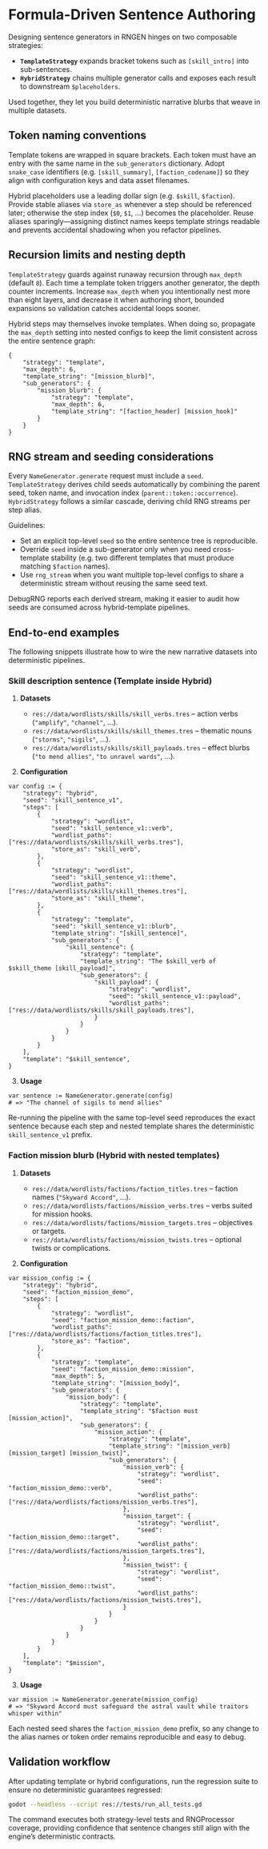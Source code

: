 # Formula-Driven Sentence Authoring

Designing sentence generators in RNGEN hinges on two composable strategies:

- **`TemplateStrategy`** expands bracket tokens such as `[skill_intro]` into sub-sentences.
- **`HybridStrategy`** chains multiple generator calls and exposes each result to downstream `$placeholders`.

Used together, they let you build deterministic narrative blurbs that weave in multiple datasets.

## Token naming conventions

Template tokens are wrapped in square brackets. Each token must have an entry with the same name in the `sub_generators` dictionary. Adopt `snake_case` identifiers (e.g. `[skill_summary]`, `[faction_codename]`) so they align with configuration keys and data asset filenames.

Hybrid placeholders use a leading dollar sign (e.g. `$skill`, `$faction`). Provide stable aliases via `store_as` whenever a step should be referenced later; otherwise the step index (`$0`, `$1`, ...) becomes the placeholder. Reuse aliases sparingly—assigning distinct names keeps template strings readable and prevents accidental shadowing when you refactor pipelines.

## Recursion limits and nesting depth

`TemplateStrategy` guards against runaway recursion through `max_depth` (default `8`). Each time a template token triggers another generator, the depth counter increments. Increase `max_depth` when you intentionally nest more than eight layers, and decrease it when authoring short, bounded expansions so validation catches accidental loops sooner.

Hybrid steps may themselves invoke templates. When doing so, propagate the `max_depth` setting into nested configs to keep the limit consistent across the entire sentence graph:

```gdscript
{
    "strategy": "template",
    "max_depth": 6,
    "template_string": "[mission_blurb]",
    "sub_generators": {
        "mission_blurb": {
            "strategy": "template",
            "max_depth": 6,
            "template_string": "[faction_header] [mission_hook]"
        }
    }
}
```

## RNG stream and seeding considerations

Every `NameGenerator.generate` request must include a `seed`. `TemplateStrategy` derives child seeds automatically by combining the parent seed, token name, and invocation index (`parent::token::occurrence`). `HybridStrategy` follows a similar cascade, deriving child RNG streams per step alias.

Guidelines:

- Set an explicit top-level `seed` so the entire sentence tree is reproducible.
- Override `seed` inside a sub-generator only when you need cross-template stability (e.g. two different templates that must produce matching `$faction` names).
- Use `rng_stream` when you want multiple top-level configs to share a deterministic stream without reusing the same seed text.

DebugRNG reports each derived stream, making it easier to audit how seeds are consumed across hybrid-template pipelines.

## End-to-end examples

The following snippets illustrate how to wire the new narrative datasets into deterministic pipelines.

### Skill description sentence (Template inside Hybrid)

1. **Datasets**
   - `res://data/wordlists/skills/skill_verbs.tres` – action verbs (`"amplify"`, `"channel"`, ...).
   - `res://data/wordlists/skills/skill_themes.tres` – thematic nouns (`"storms"`, `"sigils"`, ...).
   - `res://data/wordlists/skills/skill_payloads.tres` – effect blurbs (`"to mend allies"`, `"to unravel wards"`, ...).

2. **Configuration**

```gdscript
var config := {
    "strategy": "hybrid",
    "seed": "skill_sentence_v1",
    "steps": [
        {
            "strategy": "wordlist",
            "seed": "skill_sentence_v1::verb",
            "wordlist_paths": ["res://data/wordlists/skills/skill_verbs.tres"],
            "store_as": "skill_verb",
        },
        {
            "strategy": "wordlist",
            "seed": "skill_sentence_v1::theme",
            "wordlist_paths": ["res://data/wordlists/skills/skill_themes.tres"],
            "store_as": "skill_theme",
        },
        {
            "strategy": "template",
            "seed": "skill_sentence_v1::blurb",
            "template_string": "[skill_sentence]",
            "sub_generators": {
                "skill_sentence": {
                    "strategy": "template",
                    "template_string": "The $skill_verb of $skill_theme [skill_payload]",
                    "sub_generators": {
                        "skill_payload": {
                            "strategy": "wordlist",
                            "seed": "skill_sentence_v1::payload",
                            "wordlist_paths": ["res://data/wordlists/skills/skill_payloads.tres"],
                        }
                    }
                }
            }
        }
    ],
    "template": "$skill_sentence",
}
```

3. **Usage**

```gdscript
var sentence := NameGenerator.generate(config)
# => "The channel of sigils to mend allies"
```

Re-running the pipeline with the same top-level seed reproduces the exact sentence because each step and nested template shares the deterministic `skill_sentence_v1` prefix.

### Faction mission blurb (Hybrid with nested templates)

1. **Datasets**
   - `res://data/wordlists/factions/faction_titles.tres` – faction names (`"Skyward Accord"`, ...).
   - `res://data/wordlists/factions/mission_verbs.tres` – verbs suited for mission hooks.
   - `res://data/wordlists/factions/mission_targets.tres` – objectives or targets.
   - `res://data/wordlists/factions/mission_twists.tres` – optional twists or complications.

2. **Configuration**

```gdscript
var mission_config := {
    "strategy": "hybrid",
    "seed": "faction_mission_demo",
    "steps": [
        {
            "strategy": "wordlist",
            "seed": "faction_mission_demo::faction",
            "wordlist_paths": ["res://data/wordlists/factions/faction_titles.tres"],
            "store_as": "faction",
        },
        {
            "strategy": "template",
            "seed": "faction_mission_demo::mission",
            "max_depth": 5,
            "template_string": "[mission_body]",
            "sub_generators": {
                "mission_body": {
                    "strategy": "template",
                    "template_string": "$faction must [mission_action]",
                    "sub_generators": {
                        "mission_action": {
                            "strategy": "template",
                            "template_string": "[mission_verb] [mission_target] [mission_twist]",
                            "sub_generators": {
                                "mission_verb": {
                                    "strategy": "wordlist",
                                    "seed": "faction_mission_demo::verb",
                                    "wordlist_paths": ["res://data/wordlists/factions/mission_verbs.tres"],
                                },
                                "mission_target": {
                                    "strategy": "wordlist",
                                    "seed": "faction_mission_demo::target",
                                    "wordlist_paths": ["res://data/wordlists/factions/mission_targets.tres"],
                                },
                                "mission_twist": {
                                    "strategy": "wordlist",
                                    "seed": "faction_mission_demo::twist",
                                    "wordlist_paths": ["res://data/wordlists/factions/mission_twists.tres"],
                                }
                            }
                        }
                    }
                }
            }
        }
    ],
    "template": "$mission",
}
```

3. **Usage**

```gdscript
var mission := NameGenerator.generate(mission_config)
# => "Skyward Accord must safeguard the astral vault while traitors whisper within"
```

Each nested seed shares the `faction_mission_demo` prefix, so any change to the alias names or token order remains reproducible and easy to debug.

## Validation workflow

After updating template or hybrid configurations, run the regression suite to ensure no deterministic guarantees regressed:

```bash
godot --headless --script res://tests/run_all_tests.gd
```

The command executes both strategy-level tests and RNGProcessor coverage, providing confidence that sentence changes still align with the engine’s deterministic contracts.
